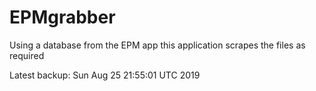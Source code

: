 # EPMgrabber
Using a database from the EPM app this application scrapes the files as required


Latest backup: Sun Aug 25 21:55:01 UTC 2019
